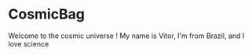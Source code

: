 # CosmicBag
Welcome to the cosmic universe !
My name is Vitor, I'm from Brazil, and I love science 
